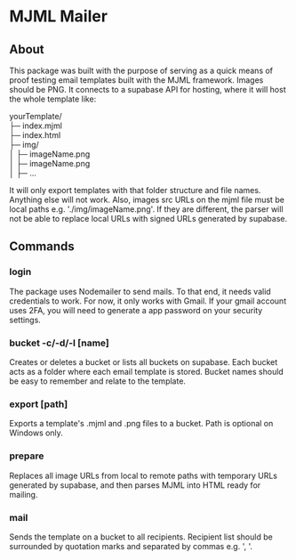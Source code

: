 # MJML Mailer

## About

This package was built with the purpose of serving as a quick means of proof testing email templates built with the MJML framework. Images should be PNG. It connects to a supabase API for hosting, where it will host the whole template like:

yourTemplate/\
├─ index.mjml\
├─ index.html\
├─ img/\
│ ├─ imageName.png\
│ ├─ imageName.png\
│ ├─ ...

It will only export templates with that folder structure and file names. Anything else will not work. Also, images src URLs on the mjml file must be local paths e.g. './img/imageName.png'. If they are different, the parser will not be able to replace local URLs with signed URLs generated by supabase.

## Commands

### login <id> <password>

The package uses Nodemailer to send mails. To that end, it needs valid credentials to work. For now, it only works with Gmail. If your gmail account uses 2FA, you will need to generate a app password on your security settings.

### bucket -c/-d/-l \[name]

Creates or deletes a bucket or lists all buckets on supabase. Each bucket acts as a folder where each email template is stored. Bucket names should be easy to remember and relate to the template.

### export <name> \[path]

Exports a template's .mjml and .png files to a bucket. Path is optional on Windows only.

### prepare <name>

Replaces all image URLs from local to remote paths with temporary URLs generated by supabase, and then parses MJML into HTML ready for mailing.

### mail <name> <recipients>

Sends the template on a bucket to all recipients. Recipient list should be surrounded by quotation marks and separated by commas e.g. ', '.